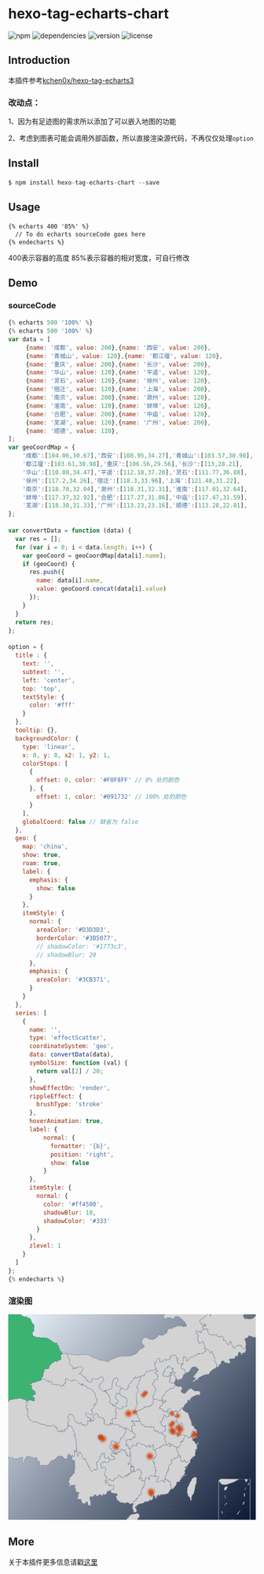 # hexo-tag-echarts-chart

![npm](https://img.shields.io/badge/npm-v5.5.1-brightgreen.svg)
![dependencies](https://img.shields.io/badge/dependencies-up%20to%20date-brightgreen.svg)
![version](https://img.shields.io/badge/hexo--tag--echarts--chart-v1.0.3-brightgreen.svg)
![license](https://img.shields.io/badge/license-MIT-brightgreen.svg)

## Introduction
本插件参考[kchen0x/hexo-tag-echarts3](https://github.com/kchen0x/hexo-tag-echarts3)
### 改动点：

1、因为有足迹图的需求所以添加了可以嵌入地图的功能

2、考虑到图表可能会调用外部函数，所以直接渲染源代码，不再仅仅处理`option`

## Install
```javascript
$ npm install hexo-tag-echarts-chart --save
```

## Usage

```ejs
{% echarts 400 '85%' %}
  // To do echarts sourceCode goes here
{% endecharts %}
```
400表示容器的高度 85%表示容器的相对宽度，可自行修改

## Demo
### sourceCode
```javascript
{% echarts 500 '100%' %}
{% echarts 500 '100%' %}
var data = [
     {name: '成都', value: 200},{name: '西安', value: 200},
     {name: '青城山', value: 120},{name: '都江堰', value: 120},
     {name: '重庆', value: 200},{name: '长沙', value: 200},
     {name: '华山', value: 120},{name: '平遥', value: 120},
     {name: '灵石', value: 120},{name: '徐州', value: 120},
     {name: '宿迁', value: 120},{name: '上海', value: 200},
     {name: '南京', value: 200},{name: '滁州', value: 120},
     {name: '淮南', value: 120},{name: '蚌埠', value: 120},
     {name: '合肥', value: 200},{name: '中庙', value: 120},
     {name: '芜湖', value: 120},{name: '广州', value: 200},
     {name: '顺德', value: 120},
];
var geoCoordMap = {
    '成都':[104.06,30.67],'西安':[108.95,34.27],'青城山':[103.57,30.90],
    '都江堰':[103.61,30.98],'重庆':[106.56,29.56],'长沙':[113,28.21],
    '华山':[110.08,34.47],'平遥':[112.18,37.20],'灵石':[111.77,36.88],
    '徐州':[117.2,34.26],'宿迁':[118.3,33.96],'上海':[121.48,31.22],
    '南京':[118.78,32.04],'滁州':[118.31,32.31],'淮南':[117.01,32.64],
    '蚌埠':[117.37,32.92],'合肥':[117.27,31.86],'中庙':[117.47,31.59],
    '芜湖':[118.38,31.33],'广州':[113.23,23.16],'顺德':[113.28,22.81],
};

var convertData = function (data) {
  var res = [];
  for (var i = 0; i < data.length; i++) {
    var geoCoord = geoCoordMap[data[i].name];
    if (geoCoord) {
      res.push({
        name: data[i].name,
        value: geoCoord.concat(data[i].value)
      });
    }
  }
  return res;
};

option = {
  title : {
    text: '',
    subtext: '',
    left: 'center',
    top: 'top',
    textStyle: {
      color: '#fff'
    }
  },
  tooltip: {},
  backgroundColor: {
    type: 'linear',
    x: 0, y: 0, x2: 1, y2: 1,
    colorStops: [
      {
        offset: 0, color: '#F0F8FF' // 0% 处的颜色
      }, {
        offset: 1, color: '#091732' // 100% 处的颜色
      }
    ],
    globalCoord: false // 缺省为 false
  },
  geo: {
    map: 'china',
    show: true,
    roam: true,
    label: {
      emphasis: {
        show: false
      }
    },
    itemStyle: {
      normal: {
        areaColor: '#D3D3D3',
        borderColor: '#3B5077',
        // shadowColor: '#1773c3',
        // shadowBlur: 20
      },
      emphasis: {
        areaColor: '#3CB371',
      }
    }
  },
  series: [
    {
      name: '',
      type: 'effectScatter',
      coordinateSystem: 'geo',
      data: convertData(data),
      symbolSize: function (val) {
        return val[2] / 20;
      },
      showEffectOn: 'render',
      rippleEffect: {
        brushType: 'stroke'
      },
      hoverAnimation: true,
      label: {
          normal: {
            formatter: '{b}',
            position: 'right',
            show: false
          }
      },
      itemStyle: {
        normal: {
          color: '#ff4500',
          shadowBlur: 10,
          shadowColor: '#333'
        }
      },
      zlevel: 1
    }
  ]
};
{% endecharts %}
```
### 渲染图
![足迹](https://github.com/Cloving/Atlas-Github/blob/master/blog/notePicture/hexo-tag-echarts-chart%E6%8F%92%E4%BB%B6/%E8%B6%B3%E8%BF%B9.png?raw=true)


## More
关于本插件更多信息请戳[这里](http://yaodongsheng.com/2018/12/13/Echarts%E8%B6%B3%E8%BF%B9%E5%9B%BE/)
